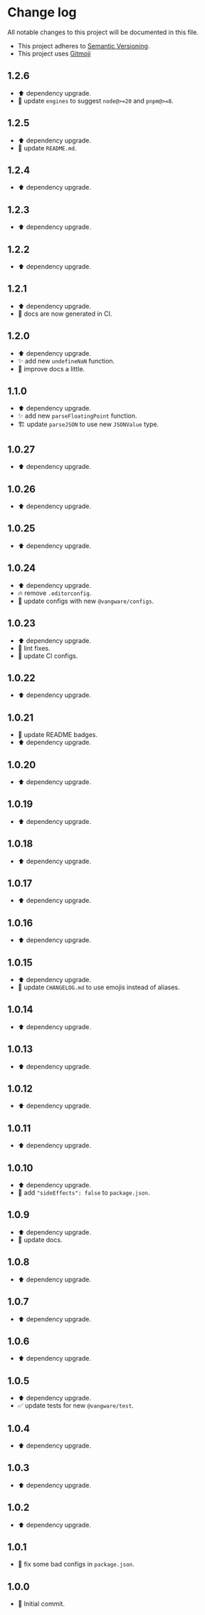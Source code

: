 # Change log

All notable changes to this project will be documented in this file.

-   This project adheres to [Semantic Versioning][semver].
-   This project uses [Gitmoji][gitmoji]

## 1.2.6

-   ⬆️ dependency upgrade.
-   🔧 update `engines` to suggest `node@>=20` and `pnpm@>=8`.

## 1.2.5

-   ⬆️ dependency upgrade.
-   📝 update `README.md`.

## 1.2.4

-   ⬆️ dependency upgrade.

## 1.2.3

-   ⬆️ dependency upgrade.

## 1.2.2

-   ⬆️ dependency upgrade.

## 1.2.1

-   ⬆️ dependency upgrade.
-   🔧 docs are now generated in CI.

## 1.2.0

-   ⬆️ dependency upgrade.
-   ✨ add new `undefineNaN` function.
-   📄 improve docs a little.

## 1.1.0

-   ⬆️ dependency upgrade.
-   ✨ add new `parseFloatingPoint` function.
-   🏗️ update `parseJSON` to use new `JSONValue` type.

## 1.0.27

-   ⬆️ dependency upgrade.

## 1.0.26

-   ⬆️ dependency upgrade.

## 1.0.25

-   ⬆️ dependency upgrade.

## 1.0.24

-   ⬆️ dependency upgrade.
-   🔥 remove `.editorconfig`.
-   🔧 update configs with new `@vangware/configs`.

## 1.0.23

-   ⬆️ dependency upgrade.
-   🚨 lint fixes.
-   🔧 update CI configs.

## 1.0.22

-   ⬆️ dependency upgrade.

## 1.0.21

-   📝 update README badges.
-   ⬆️ dependency upgrade.

## 1.0.20

-   ⬆️ dependency upgrade.

## 1.0.19

-   ⬆️ dependency upgrade.

## 1.0.18

-   ⬆️ dependency upgrade.

## 1.0.17

-   ⬆️ dependency upgrade.

## 1.0.16

-   ⬆️ dependency upgrade.

## 1.0.15

-   ⬆️ dependency upgrade.
-   📝 update `CHANGELOG.md` to use emojis instead of aliases.

## 1.0.14

-   ⬆️ dependency upgrade.

## 1.0.13

-   ⬆️ dependency upgrade.

## 1.0.12

-   ⬆️ dependency upgrade.

## 1.0.11

-   ⬆️ dependency upgrade.

## 1.0.10

-   ⬆️ dependency upgrade.
-   🔧 add `"sideEffects": false` to `package.json`.

## 1.0.9

-   ⬆️ dependency upgrade.
-   📝 update docs.

## 1.0.8

-   ⬆️ dependency upgrade.

## 1.0.7

-   ⬆️ dependency upgrade.

## 1.0.6

-   ⬆️ dependency upgrade.

## 1.0.5

-   ⬆️ dependency upgrade.
-   ✅ update tests for new `@vangware/test`.

## 1.0.4

-   ⬆️ dependency upgrade.

## 1.0.3

-   ⬆️ dependency upgrade.

## 1.0.2

-   ⬆️ dependency upgrade.

## 1.0.1

-   🔧 fix some bad configs in `package.json`.

## 1.0.0

-   🎉 Initial commit.

<!-- References -->

[gitmoji]: https://gitmoji.dev/
[semver]: https://semver.org/
